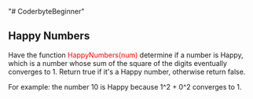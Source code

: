 "# CoderbyteBeginner" <br>
<h2>Happy Numbers </h2>
Have the function <span style="color:red;">HappyNumbers(num)</span> determine if a number is Happy, which is a number whose sum of the square of the digits eventually converges to 1. Return true if it's a Happy number, otherwise return false.

For example: the number 10 is Happy because 1^2 + 0^2 converges to 1.
